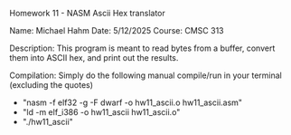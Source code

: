 Homework 11 - NASM Ascii Hex translator

Name: Michael Hahm
Date: 5/12/2025
Course: CMSC 313

Description: This program is meant to read bytes from a buffer, convert them into ASCII hex, and print out the results.

Compilation:
  Simply do the following manual compile/run in your terminal (excluding the quotes)
  - "nasm -f elf32 -g -F dwarf -o hw11_ascii.o hw11_ascii.asm"
  - "ld -m elf_i386 -o hw11_ascii hw11_ascii.o"
  - "./hw11_ascii"
